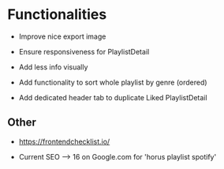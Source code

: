 # Functionalities

* Improve nice export image

* Ensure responsiveness for PlaylistDetail

* Add less info visually

* Add functionality to sort whole playlist by genre (ordered)

* Add dedicated header tab to duplicate Liked PlaylistDetail

## Other

* https://frontendchecklist.io/

* Current SEO --> 16 on Google.com for 'horus playlist spotify'